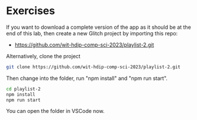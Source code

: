 # Exercises 

If you want to download a complete version of the app as it should be at the end of this lab, then create a new Glitch project by importing this repo:

- <https://github.com/wit-hdip-comp-sci-2023/playlist-2.git>

Alternatively, clone the project

~~~bash
git clone https://github.com/wit-hdip-comp-sci-2023/playlist-2.git
~~~

Then change into the folder, run "npm install" and "npm run start".

~~~bash
cd playlist-2
npm install
npm run start
~~~

You can open the folder in VSCode now.
